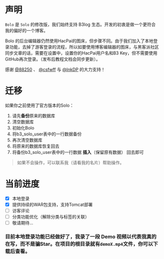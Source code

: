 # 声明

`Bolo` 是 `Solo` 的修改版，我们始终支持 B3log 生态。开发的初衷是做一个更符合我的偏好的一个博客。

Bolo 的后台编辑器仍然使用HacPai的图床，但步骤不同。由于我们加入了本地登录功能，去掉了游客登录的流程，所以如要使用博客编辑器的图床，与黑客派社区同步文章的话，需要在设置中，设置你的HacPai用户名和B3 Key，但不需要使用GitHub再次登录。（发布后教程文档会同步更新）。

感谢 [@88250](https://github.com/88250) 、 [@csfwff](https://github.com/csfwff) 与 [@InkDP](https://github.com/InkDP) 的大力支持！

# 迁移

如果你之前使用了官方版本的Solo：

1. 请先**备份**原来的数据库
2. 清空数据库
3. 初始化Bolo
4. 将b3_solo_user表中的一行数据备份
5. 再次清空数据库
6. 将原来的数据库恢复回去
7. 将备份b3_solo_user表中的一行数据 **插入**（保留原有数据） 回去即可

> 如果不会操作，可以联系我（请看我的名片）帮助操作。

# 当前进度

- [x] 本地登录
- [x] 提供持续的WAR包支持，支持Tomcat部署
- [ ] 访客评论
- [ ] 分类功能优化（解除分类与标签的关联）
- [ ] 敬请期待...

### 目前本地登录功能已经做好了，我录了一段 Demo 视频以代表我真的在写，而不是骗Star。在项目的根目录就有`demoX.mp4`文件，你可以下载后查看。
